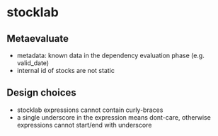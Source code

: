 # stocklab

## Metaevaluate
- metadata: known data in the dependency evaluation phase (e.g. valid_date)
- internal id of stocks are not static

## Design choices
- stocklab expressions cannot contain curly-braces
- a single underscore in the expression means dont-care, otherwise expressions cannot start/end with underscore
